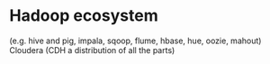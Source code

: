 # Hadoop ecosystem



(e.g. hive and pig, impala, sqoop, flume, hbase, hue, oozie, mahout)
Cloudera (CDH a distribution of all the parts)


